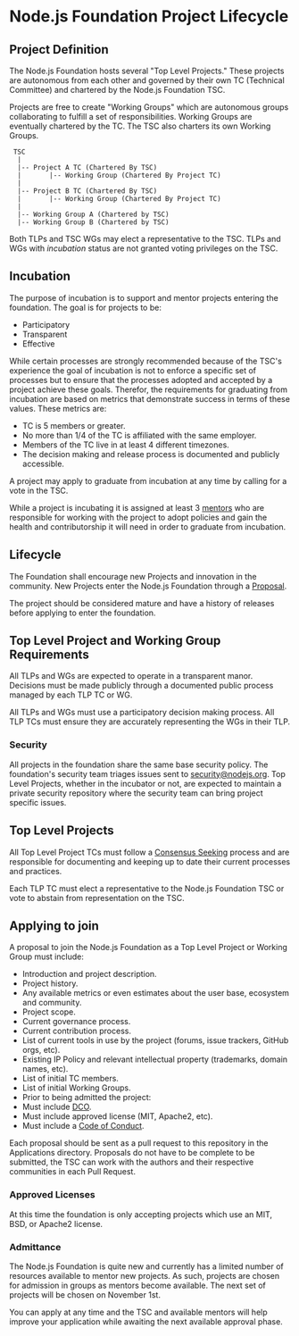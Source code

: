 # Node.js Foundation Project Lifecycle

## Project Definition

The Node.js Foundation hosts several "Top Level Projects." These projects are autonomous from each other and governed by their own TC (Technical Committee) and chartered by the Node.js Foundation TSC.

Projects are free to create "Working Groups" which are autonomous groups collaborating to fulfill a set of responsibilities. Working Groups are eventually chartered by the TC. The TSC also charters its own Working Groups.

```
 TSC
  |
  |-- Project A TC (Chartered By TSC)
  |       |-- Working Group (Chartered By Project TC)
  |
  |-- Project B TC (Chartered By TSC)
  |       |-- Working Group (Chartered By Project TC)
  |
  |-- Working Group A (Chartered by TSC)
  |-- Working Group B (Chartered by TSC)
```

Both TLPs and TSC WGs may elect a representative to the TSC. TLPs and WGs with *incubation* status are not granted voting privileges on the TSC.

## Incubation

The purpose of incubation is to support and mentor projects entering the foundation. The goal is for projects to be:

* Participatory
* Transparent
* Effective

While certain processes are strongly recommended because of the TSC's experience the goal of incubation is not to enforce a specific set of processes but to ensure that the processes adopted and accepted by a project achieve these goals. Therefor, the requirements for graduating from incubation are based on metrics that demonstrate success in terms of these values. These metrics are:

* TC is 5 members or greater.
* No more than 1/4 of the TC is affiliated with the same employer.
* Members of the TC live in at least 4 different timezones.
* The decision making and release process is documented and publicly accessible.

A project may apply to graduate from incubation at any time by calling for a vote in the TSC.

While a project is incubating it is assigned at least 3 [mentors](https://github.com/nodejs/TSC/blob/master/README.md#mentors) who are responsible for working with the project to adopt policies and gain the health and contributorship it will need in order to graduate from incubation.

## Lifecycle

The Foundation shall encourage new Projects and innovation in the community. New Projects enter the Node.js Foundation through a [Proposal](#Proposal).

The project should be considered mature and have a history of releases before applying to enter the foundation.

## Top Level Project and Working Group Requirements

All TLPs and WGs are expected to operate in a transparent manor. Decisions must be made publicly through a documented public process managed by each TLP TC or WG.

All TLPs and WGs must use a participatory decision making process. All TLP TCs must ensure they are accurately representing the WGs in their TLP.

### Security

All projects in the foundation share the same base security policy. The foundation's security team triages issues sent to security@nodejs.org. Top Level Projects, whether in the incubator or not, are expected to maintain a private security repository where the security team can bring project specific issues.

## Top Level Projects

All Top Level Project TCs must follow a [Consensus Seeking](https://en.wikipedia.org/wiki/Consensus-seeking_decision-making) process and are responsible for documenting and keeping up to date their current processes and practices.

Each TLP TC must elect a representative to the Node.js Foundation TSC or vote to abstain from representation on the TSC.

## Applying to join

A proposal to join the Node.js Foundation as a Top Level Project or Working Group must include:

* Introduction and project description.
* Project history.
* Any available metrics or even estimates about the user base, ecosystem and community.
* Project scope.
* Current governance process.
* Current contribution process.
* List of current tools in use by the project (forums, issue trackers, GitHub orgs, etc).
* Existing IP Policy and relevant intellectual property (trademarks, domain names, etc).
* List of initial TC members.
* List of initial Working Groups.
* Prior to being admitted the project:
 * Must include [DCO](https://github.com/nodejs/io.js/blob/master/CONTRIBUTING.md#developers-certificate-of-origin-10).
 * Must include approved license (MIT, Apache2, etc).
 * Must include a [Code of Conduct](https://github.com/nodejs/io.js/blob/master/CONTRIBUTING.md#code-of-conduct).

Each proposal should be sent as a pull request to this repository in the Applications directory. Proposals do not have to be complete to be submitted, the TSC can work with the authors and their respective communities in each Pull Request.

### Approved Licenses

At this time the foundation is only accepting projects which use an MIT, BSD, or Apache2 license.

### Admittance

The Node.js Foundation is quite new and currently has a limited number of resources available to mentor new projects. As such, projects are chosen for admission in groups as mentors become available. The next set of projects will be chosen on November 1st.

You can apply at any time and the TSC and available mentors will help improve your application while awaiting the next available approval phase.
